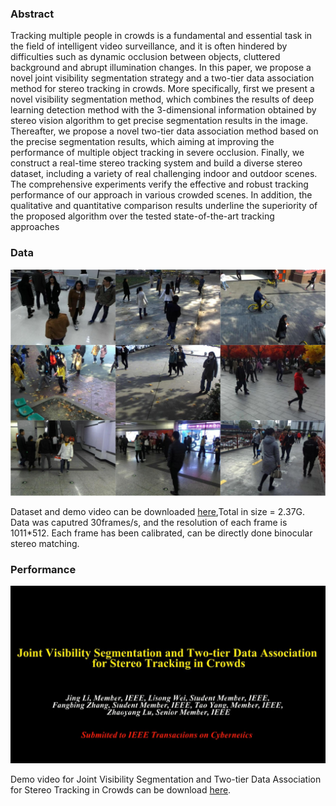 ### Abstract

Tracking multiple people in crowds is a fundamental and essential task in the field of intelligent video surveillance, and it is often
hindered by difficulties such as dynamic occlusion between objects, cluttered background and abrupt illumination changes. In this 
paper, we propose a novel joint visibility segmentation strategy and a two-tier data association method for stereo tracking in crowds. 
More specifically, first we present a novel visibility segmentation method, which combines the results of deep learning detection method
with the 3-dimensional information obtained by stereo vision algorithm to get precise segmentation results in the image. Thereafter, 
we propose a novel two-tier data association method based on the precise segmentation results, which aiming at improving the performance
of multiple object tracking in severe occlusion. Finally, we construct a real-time stereo tracking system and build a diverse stereo
dataset, including a variety of real challenging indoor and outdoor scenes. The comprehensive experiments verify the effective and 
robust tracking performance of our approach in various crowded scenes. In addition, the qualitative and quantitative comparison results
underline the superiority of the proposed algorithm over the tested state-of-the-art tracking approaches

### Data

![Image](dataset.png)

Dataset and demo video can be downloaded [here](https://pan.baidu.com/s/1qXJcy76),Total in size = 2.37G. Data was caputred 30frames/s, 
and the resolution of each frame is 1011*512. Each frame has been calibrated, can be directly done binocular stereo matching.


### Performance

![Image](demo.png)

Demo video for Joint Visibility Segmentation and Two-tier Data Association for Stereo Tracking in Crowds can be download [here](https://pan.baidu.com/s/1htOFKig).
